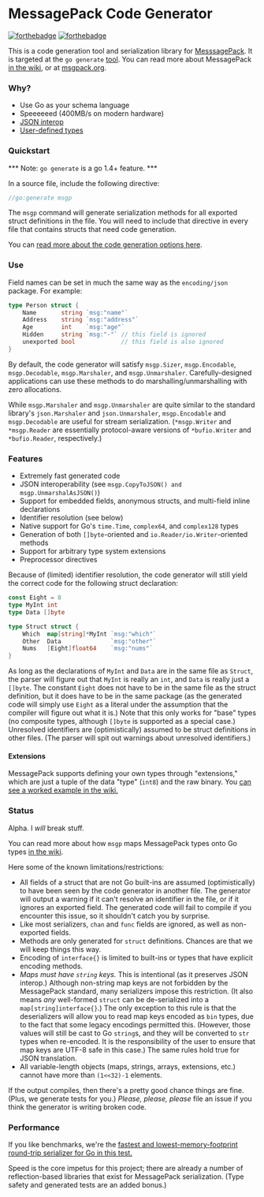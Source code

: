 MessagePack Code Generator
=======

[![forthebadge](http://forthebadge.com/badges/uses-badges.svg)](http://forthebadge.com)
[![forthebadge](http://forthebadge.com/badges/ages-12.svg)](http://forthebadge.com)

This is a code generation tool and serialization library for [MesssagePack](http://msgpack.org). It is targeted at the `go generate` [tool](http://tip.golang.org/cmd/go/#hdr-Generate_Go_files_by_processing_source). You can read more about MessagePack [in the wiki](http://github.com/philhofer/msgp/wiki), or at [msgpack.org](http://msgp.org).

### Why?

- Use Go as your schema language
- Speeeeeed (400MB/s on modern hardware)
- [JSON interop](http://godoc.org/github.com/philhofer/msgp/msgp#CopyToJSON)
- [User-defined types](http://github.com/philhofer/msgp/wiki/Using-Extensions)

### Quickstart

*** Note: `go generate` is a go 1.4+ feature. ***

In a source file, include the following directive:

```go
//go:generate msgp
```

The `msgp` command will generate serialization methods for all exported struct
definitions in the file. You will need to include that directive in every file that contains structs that 
need code generation.

You can [read more about the code generation options here](http://github.com/philhofer/msgp/wiki/Using-the-Code-Generator).

### Use

Field names can be set in much the same way as the `encoding/json` package. For example:

```go
type Person struct {
	Name       string `msg:"name"`
	Address    string `msg:"address"`
	Age        int    `msg:"age"`
	Hidden     string `msg:"-"` // this field is ignored
	unexported bool             // this field is also ignored
}
```

By default, the code generator will satisfy `msgp.Sizer`, `msgp.Encodable`, `msgp.Decodable`, 
`msgp.Marshaler`, and `msgp.Unmarshaler`. Carefully-designed applications can use these methods to do
marshalling/unmarshalling with zero allocations.

While `msgp.Marshaler` and `msgp.Unmarshaler` are quite similar to the standard library's
`json.Marshaler` and `json.Unmarshaler`, `msgp.Encodable` and `msgp.Decodable` are useful for 
stream serialization. (`*msgp.Writer` and `*msgp.Reader` are essentially protocol-aware versions
of `*bufio.Writer` and `*bufio.Reader`, respectively.)

### Features

 - Extremely fast generated code
 - JSON interoperability (see `msgp.CopyToJSON() and msgp.UnmarshalAsJSON()`)
 - Support for embedded fields, anonymous structs, and multi-field inline declarations
 - Identifier resolution (see below)
 - Native support for Go's `time.Time`, `complex64`, and `complex128` types 
 - Generation of both `[]byte`-oriented and `io.Reader/io.Writer`-oriented methods
 - Support for arbitrary type system extensions
 - Preprocessor directives

Because of (limited) identifier resolution, the code generator will still yield the
correct code for the following struct declaration:
```go
const Eight = 8
type MyInt int
type Data []byte

type Struct struct {
	Which  map[string]*MyInt `msg:"which"`
	Other  Data              `msg:"other"`
	Nums   [Eight]float64    `msg:"nums"`
}
```
As long as the declarations of `MyInt` and `Data` are in the same file as `Struct`, the parser will figure out that 
`MyInt` is really an `int`, and `Data` is really just a `[]byte`. The constant `Eight` does not have to be in the 
same file as the struct definition, but it does have to be in the same package (as the generated code will simply
use `Eight` as a literal under the assumption that the compiler will figure out what it is.) Note that this only works for "base" types (no composite types, although `[]byte` is supported as a special case.) Unresolved identifiers are (optimistically) 
assumed to be struct definitions in other files. (The parser will spit out warnings about unresolved identifiers.)

#### Extensions

MessagePack supports defining your own types through "extensions," which are just a tuple of
the data "type" (`int8`) and the raw binary. You [can see a worked example in the wiki.](http://github.com/philhofer/msgp/wiki/Using-Extensions)

### Status

Alpha. I _will_ break stuff.

You can read more about how `msgp` maps MessagePack types onto Go types [in the wiki](http://github.com/philhofer/msgp/wiki).

Here some of the known limitations/restrictions:

 - All fields of a struct that are not Go built-ins are assumed (optimistically) to have been seen by the code generator in another file. The generator will output a warning if it can't resolve an identifier in the file, or if it ignores an exported field. The generated code will fail to compile if you encounter this issue, so it shouldn't catch you by surprise.
 - Like most serializers, `chan` and `func` fields are ignored, as well as non-exported fields.
 - Methods are only generated for `struct` definitions. Chances are that we will keep things this way.
 - Encoding of `interface{}` is limited to built-ins or types that have explicit encoding methods.
 - _Maps must have `string` keys._ This is intentional (as it preserves JSON interop.) Although non-string map keys are not forbidden by the MessagePack standard, many serializers impose this restriction. (It also means *any* well-formed `struct` can be de-serialized into a `map[string]interface{}`.) The only exception to this rule is that the deserializers will allow you to read map keys encoded as `bin` types, due to the fact that some legacy encodings permitted this. (However, those values will still be cast to Go `string`s, and they will be converted to `str` types when re-encoded. It is the responsibility of the user to ensure that map keys are UTF-8 safe in this case.) The same rules hold true for JSON translation.
 - All variable-length objects (maps, strings, arrays, extensions, etc.) cannot have more than `(1<<32)-1` elements.

If the output compiles, then there's a pretty good chance things are fine. (Plus, we generate tests for you.) *Please, please, please* file an issue if you think the generator is writing broken code.

### Performance

If you like benchmarks, we're the [fastest and lowest-memory-footprint round-trip serializer for Go in this test.](https://github.com/alecthomas/go_serialization_benchmarks)

Speed is the core impetus for this project; there are already a number of reflection-based libraries that exist 
for MessagePack serialization. (Type safety and generated tests are an added bonus.)